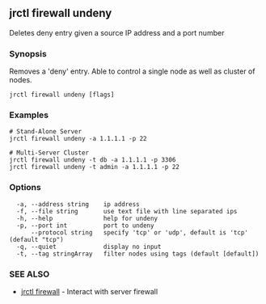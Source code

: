 ## jrctl firewall undeny

Deletes deny entry given a source IP address and a port number

### Synopsis

Removes a 'deny' entry. Able to control a single node as well as cluster of
nodes.

```
jrctl firewall undeny [flags]
```

### Examples

```
# Stand-Alone Server
jrctl firewall undeny -a 1.1.1.1 -p 22

# Multi-Server Cluster
jrctl firewall undeny -t db -a 1.1.1.1 -p 3306
jrctl firewall undeny -t admin -a 1.1.1.1 -p 22
```

### Options

```
  -a, --address string    ip address
  -f, --file string       use text file with line separated ips
  -h, --help              help for undeny
  -p, --port int          port to undeny
      --protocol string   specify 'tcp' or 'udp', default is 'tcp' (default "tcp")
  -q, --quiet             display no input
  -t, --tag stringArray   filter nodes using tags (default [default])
```

### SEE ALSO

* [jrctl firewall](jrctl_firewall.md)	 - Interact with server firewall

